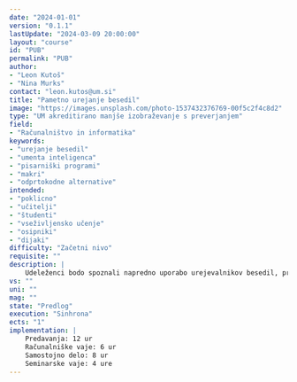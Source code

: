 ```yaml
---
date: "2024-01-01" 
version: "0.1.1"
lastUpdate: "2024-03-09 20:00:00"
layout: "course"
id: "PUB"
permalink: "PUB"
author:
- "Leon Kutoš"
- "Nina Murks"
contact: "leon.kutos@um.si"
title: "Pametno urejanje besedil"
image: "https://images.unsplash.com/photo-1537432376769-00f5c2f4c8d2"
type: "UM akreditirano manjše izobraževanje s preverjanjem"
field:
- "Računalništvo in informatika"
keywords:
- "urejanje besedil"
- "umenta inteligenca"
- "pisarniški programi"
- "makri"
- "odprtokodne alternative"
intended:
- "poklicno"
- "učitelji"
- "študenti"
- "vseživljensko učenje"
- "osipniki"
- "dijaki"
difficulty: "Začetni nivo"
requisite: ""
description: |
    Udeleženci bodo spoznali napredno uporabo urejevalnikov besedil, predstavitev in preglednic, s poudarkom na izboljšanju produktivnosti in učinkovitosti. V okviru urejevalnikov besedil bodo obravnavani naprednejši koncepti, kot so makri ter učinkovito delo s kompleksnimi dokumenti. Pri preglednicah bodo obravnavane osnovne in kompleksne funkcije. Poleg tega bodo udeleženci spoznali odprtokodne alternative plačljivim urejevalnikom besedil, kot je LibreOffice, in kako jih uporabiti v svojem delovnem okolju. Poseben poudarek bo na integraciji in uporabi umetne inteligence pri urejanju besedil in predstavitev, kar bo omogočilo izboljšano analizo, generiranje in optimizacijo dokumentov ter predstavitev.
vs: ""
uni: ""
mag: ""
state: "Predlog"
execution: "Sinhrona"
ects: "1"
implementation: |
    Predavanja: 12 ur
    Računalniške vaje: 6 ur
    Samostojno delo: 8 ur
    Seminarske vaje: 4 ure
---
```


